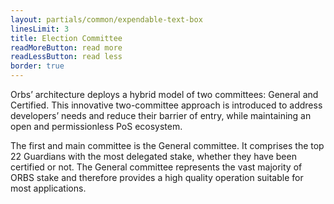 ```yaml
---
layout: partials/common/expendable-text-box
linesLimit: 3
title: Election Committee
readMoreButton: read more
readLessButton: read less
border: true
---
```


Orbs’ architecture deploys a hybrid model of two committees: General and Certified. This innovative two-committee approach is introduced to address developers’ needs and reduce their barrier of entry, while maintaining an open and permissionless PoS ecosystem.

The first and main committee is the General committee. It comprises the top 22 Guardians with the most delegated stake, whether they have been certified or not. The General committee represents the vast majority of ORBS stake and therefore provides a high quality operation suitable for most applications.
